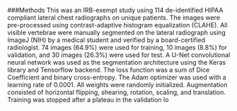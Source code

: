 ###Methods
This was an IRB-exempt study using 114 de-identified HIPAA compliant lateral chest radiographs on unique patients. The
images were pre-processed using contrast-adaptive histogram equalization (CLAHE). All visible vertebrae were manually
segmented on the lateral radiograph using ImageJ (NIH) by a medical student and verified by a board-certified radiologist.
74 images (64.9%) were used for training, 10 images (8.8%) for validation, and 30 images (26.3%) were used for test.
A U-Net convolutional neural network was used as the segmentation architecture using the Keras library and Tensorflow
backend. The loss function was a sum of Dice Coefficient and binary cross-entropy. The Adam optimizer was used with a
learning rate of 0.0001. All weights were randomly initialized. Augmentation consisted of horizontal flipping, shearing,
rotation, scaling, and translation. Training was stopped after a plateau in the validation lo
